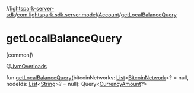 //[lightspark-server-sdk](../../../index.md)/[com.lightspark.sdk.server.model](../index.md)/[Account](index.md)/[getLocalBalanceQuery](get-local-balance-query.md)

# getLocalBalanceQuery

[common]\

@[JvmOverloads](https://kotlinlang.org/api/latest/jvm/stdlib/kotlin.jvm/-jvm-overloads/index.html)

fun [getLocalBalanceQuery](get-local-balance-query.md)(bitcoinNetworks: [List](https://kotlinlang.org/api/latest/jvm/stdlib/kotlin.collections/-list/index.html)&lt;[BitcoinNetwork](../-bitcoin-network/index.md)&gt;? = null, nodeIds: [List](https://kotlinlang.org/api/latest/jvm/stdlib/kotlin.collections/-list/index.html)&lt;[String](https://kotlinlang.org/api/latest/jvm/stdlib/kotlin/-string/index.html)&gt;? = null): Query&lt;[CurrencyAmount](../-currency-amount/index.md)?&gt;
